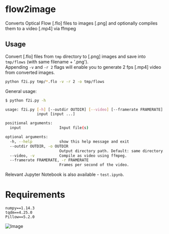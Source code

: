 # flow2image
Converts Optical Flow [.flo] files to images [.png] and optionally compiles them to a video [.mp4] via ffmpeg

## Usage
Convert [.flo] files from `tmp` directory to [.png] images and save into `tmp/flows` (with same filename + '.png').  
Appending `-v` and `-r 2` flags will enable you to generate 2 fps [.mp4] video from converted images.
```bash
python f2i.py tmp/*.flo -v -r 2 -o tmp/flows
```

General usage:

```bash
$ python f2i.py -h

usage: f2i.py [-h] [--outdir OUTDIR] [--video] [--framerate FRAMERATE]
              input [input ...]

positional arguments:
  input                 Input file(s)

optional arguments:
  -h, --help            show this help message and exit
  --outdir OUTDIR, -o OUTDIR
                        Output directory path. Default: same directory.
  --video, -v           Compile as video using ffmpeg.
  --framerate FRAMERATE, -r FRAMERATE
                        Frames per second of the video.
```
Relevant Jupyter Notebook is also available - `test.ipynb`.


# Requirements
```
numpy==1.14.3
tqdm==4.25.0
Pillow==5.2.0
```

![Image](https://github.com/georgegach/flow2image/raw/master/tmp/flows/frame_0001.flo.png)
